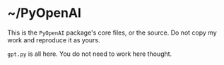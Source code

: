 # ~/PyOpenAI
This is the `PyOpenAI` package's core files, or the source. Do not copy my work and reproduce it as yours.

`gpt.py` is all here. You do not need to work here thought.